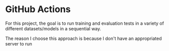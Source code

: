 # GitHub Actions

For this project, the goal is to run 
training and evaluation tests in a variety
of different datasets/models in a sequential 
way.

The reason I choose this approach is because 
I don't have an appropriated server to run 
